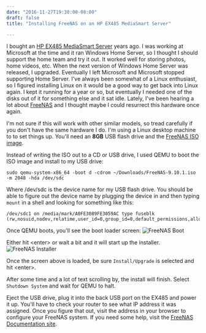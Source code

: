 ```yaml
---
date: "2016-11-27T19:30:00-08:00"
draft: false
title: "Installing FreeNAS on an HP EX485 MediaSmart Server"

---
```


I bought an [HP EX485 MediaSmart Server](https://en.wikipedia.org/wiki/HP_MediaSmart_Server) years ago. I was working at Microsoft at the time and it ran Windows Home Server, so I thought I should support the home team and try it out. It worked well for storing photos, home videos, etc. When the next version of Windows Home Server was released, I upgraded. Eventually I left Microsoft and Microsoft stopped supporting Home Server. I've always been somewhat of a Linux enthusiast, so I figured installing Linux on it would be a good way to get back into Linux again. I kept it running for a year or so, but eventually I needed one of the disks out of it for something else and it sat idle. Lately, I've been hearing a lot about [FreeNAS](http://www.freenas.org/) and I thought maybe I could resurrect this hardware once again.



I'm not sure if this will work with other similar models, so tread carefully if you don't have the same hardware I do. I'm using a Linux desktop machine to to set things up. You'll need an **8GB** USB flash drive and the [FreeNAS ISO image](http://www.freenas.org/download-freenas-release/).  

Instead of writing the ISO out to a CD or USB drive, I used QEMU to boot the ISO image and install to my USB drive:
```
sudo qemu-system-x86_64 -boot d -cdrom ~/Downloads/FreeNAS-9.10.1.iso -m 2048 -hda /dev/sdc
```
Where /dev/sdc is the device name for my USB flash drive. You should be able to figure out the device name by plugging the device in and then typing `mount` in a shell and looking for something like this:

```
/dev/sdc1 on /media/mark/A0FE3089FE3059AC type fuseblk (rw,nosuid,nodev,relatime,user_id=0,group_id=0,default_permissions,allow_other,blksize=4096,uhelper=udisks2)
```

Once QEMU boots, you'll see the boot loader screen:
![FreeNAS Boot](../../images/freenas-boot.png)

Either hit \<enter\> or wait a bit and it will start up the installer.
![FreeNAS Installer](../../images/freenas-install.png)

Once the screen above is loaded, be sure `Install/Upgrade` is selected and hit \<enter\>.

After some time and a lot of text scrolling by, the install will finish. Select `Shutdown System` and wait for QEMU to halt.

Eject the USB drive, plug it into the back USB port on the EX485 and power it up. You'll have to check your router to see what IP address it was assigned. Once you figure that out, visit the address in your browser to configure your FreeNAS system. If you need some help, visit the [FreeNAS Documentation site](http://doc.freenas.org/).
